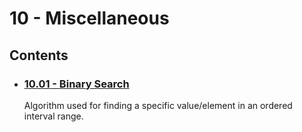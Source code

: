 # 10 - Miscellaneous

## Contents
- ### [10.01 - Binary Search](10.01%20-%20Binary%20Search)
    Algorithm used for finding a specific value/element in an ordered interval range.
